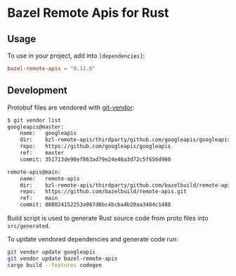 # Bazel Remote Apis for Rust

## Usage

To use in your project, add into `[dependencies]`:

```toml
bazel-remote-apis = "0.12.0"
```

## Development

Protobuf files are vendored with [git-vendor](https://github.com/brettlangdon/git-vendor):

```bash
$ git vendor list
googleapis@master:
    name:   googleapis
    dir:    bzl-remote-apis/thirdparty/github.com/googleapis/googleapis
    repo:   https://github.com/googleapis/googleapis
    ref:    master
    commit: 351713de98ef863ad79e24e46a3d72c5f656d960

remote-apis@main:
    name:   remote-apis
    dir:    bzl-remote-apis/thirdparty/github.com/bazelbuild/remote-apis
    repo:   https://github.com/bazelbuild/remote-apis.git
    ref:    main
    commit: 080024152253a987d6bc4bcba4b20aa3484c1488
```

Build script is used to generate Rust source code from proto files into `src/generated`.

To update vendored dependencies and generate code run:

```bash
git vendor update googleapis
git vendor update bazel-remote-apis
cargo build --features codegen
```
